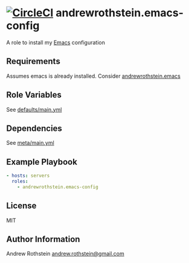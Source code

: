 [![CircleCI](https://circleci.com/gh/andrewrothstein/ansible-emacs.svg?style=svg)](https://circleci.com/gh/andrewrothstein/ansible-emacs)
andrewrothstein.emacs-config
=========

A role to install my [Emacs](https://www.gnu.org/software/emacs/) configuration

Requirements
------------

Assumes emacs is already installed. Consider [andrewrothstein.emacs](https://galaxy.ansible.com/andrewrothstein/emacs/)

Role Variables
--------------

See [defaults/main.yml](defaults/main.yml)

Dependencies
------------

See [meta/main.yml](meta/main.yml)

Example Playbook
----------------

```yml
- hosts: servers
  roles:
    - andrewrothstein.emacs-config
```

License
-------

MIT

Author Information
------------------

Andrew Rothstein <andrew.rothstein@gmail.com>
